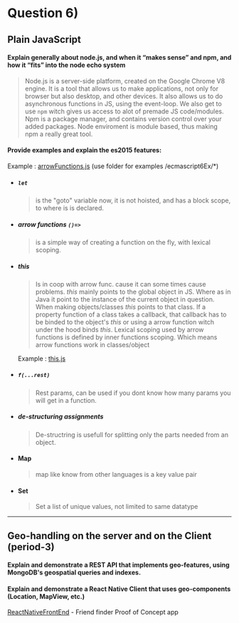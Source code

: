 # Question 6)
## Plain JavaScript

#### Explain generally about node.js, and when it “makes sense” and npm, and how it “fits” into the node echo system
>Node.js is a server-side platform, created on the Google Chrome V8 engine. It is a tool that allows us to make applications, not only for browser but also desktop, and other devices. It also allows us to do asynchronous functions in JS, using the event-loop.
>We also get to use `npm` witch gives us access to alot of premade JS code/modules. Npm is a package manager, and contains version control over your added packages.
>Node enviroment is module based, thus making npm a really great tool.


#### Provide examples and explain the es2015 features: 
Example : [arrowFunctions.js](../ecmascript6Ex/ArrowFuncEx3.js) (use folder for examples /ecmascript6Ex/*)

- ##### `let` 
    >is the "goto" variable now, it is not hoisted, and has a block scope, to where is is declared.
- ##### arrow functions `()=>` 
    >is a simple way of creating a function on the fly, with lexical scoping.
- ##### *this* 
    >Is in coop with arrow func. cause it can some times cause problems.
    >*this* mainly points to the global object in JS. Where as in Java it point to the instance of the current object in question. When making objects/classes *this* points to that class. If a property function of a class takes a callback, that callback has to be binded to the object's *this* or using a arrow function witch under the hood binds *this*. Lexical scoping used by arrow functions is defined by inner functions scoping. Which means arrow functions work in classes/object

    Example : [this.js](../this.js)
- ##### `f(...rest)`
    >Rest params, can be used if you dont know how many params you will get in a function.
- ##### de-structuring assignments
    >De-structring is usefull for splitting only the parts needed from an object.
- #### Map
    >map like know from other languages is a key value pair
- #### Set
    >Set a list of unique values, not limited to same datatype
---
## Geo-handling on the server and on the Client (period-3)
#### Explain and demonstrate a REST API that implements geo-features, using MongoDB's geospatial queries and indexes.


#### Explain and demonstrate a React Native Client that uses geo-components (Location, MapView, etc.)
[ReactNativeFrontEnd](https://github.com/Stani2980/miniproject_front_end.git) - Friend finder Proof of Concept app
